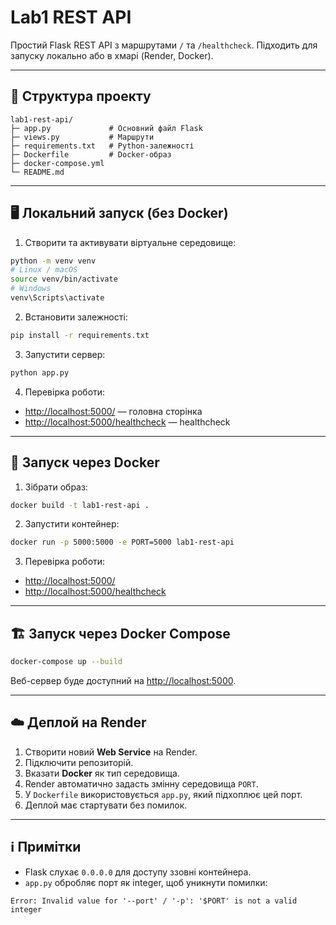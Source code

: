 # Lab1 REST API

Простий Flask REST API з маршрутами `/` та `/healthcheck`. Підходить для запуску локально або в хмарі (Render, Docker).

---

## 📂 Структура проекту

```
lab1-rest-api/
├─ app.py             # Основний файл Flask
├─ views.py           # Маршрути
├─ requirements.txt   # Python-залежності
├─ Dockerfile         # Docker-образ
├─ docker-compose.yml
└─ README.md
```

---

## 🖥 Локальний запуск (без Docker)

1. Створити та активувати віртуальне середовище:

```bash
python -m venv venv
# Linux / macOS
source venv/bin/activate
# Windows
venv\Scripts\activate
```

2. Встановити залежності:

```bash
pip install -r requirements.txt
```

3. Запустити сервер:

```bash
python app.py
```

4. Перевірка роботи:

* [http://localhost:5000/](http://localhost:5000/) — головна сторінка
* [http://localhost:5000/healthcheck](http://localhost:5000/healthcheck) — healthcheck

---

## 🐳 Запуск через Docker

1. Зібрати образ:

```bash
docker build -t lab1-rest-api .
```

2. Запустити контейнер:

```bash
docker run -p 5000:5000 -e PORT=5000 lab1-rest-api
```

3. Перевірка роботи:

* [http://localhost:5000/](http://localhost:5000/)
* [http://localhost:5000/healthcheck](http://localhost:5000/healthcheck)

---

## 🏗 Запуск через Docker Compose

```bash
docker-compose up --build
```

Веб-сервер буде доступний на [http://localhost:5000](http://localhost:5000).

---

## ☁️ Деплой на Render

1. Створити новий **Web Service** на Render.
2. Підключити репозиторій.
3. Вказати **Docker** як тип середовища.
4. Render автоматично задасть змінну середовища `PORT`.
5. У `Dockerfile` використовується `app.py`, який підхоплює цей порт.
6. Деплой має стартувати без помилок.

---

## ℹ️ Примітки

* Flask слухає `0.0.0.0` для доступу ззовні контейнера.
* `app.py` обробляє порт як integer, щоб уникнути помилки:

```text
Error: Invalid value for '--port' / '-p': '$PORT' is not a valid integer
```
